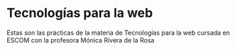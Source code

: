 # Tecnologías para la web
Estas son las prácticas de la materia de Tecnologías para la web cursada en ESCOM con la profesora Mónica Rivera de la Rosa